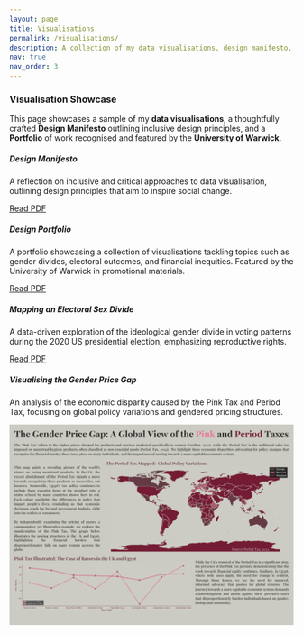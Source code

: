 ```yaml
---
layout: page
title: Visualisations
permalink: /visualisations/
description: A collection of my data visualisations, design manifesto, and portfolio featured by the University of Warwick for promotional materials.
nav: true
nav_order: 3
---
```


<div class="projects">

### Visualisation Showcase

This page showcases a sample of my **data visualisations**, a thoughtfully crafted **Design Manifesto** outlining inclusive design principles, and a **Portfolio** of work recognised and featured by the **University of Warwick**.

<div class="row row-cols-1 row-cols-md-3">
  <div class="col mb-4">
    <div class="card">
      <div class="card-body">
        <h5 class="card-title">Design Manifesto</h5>
        <p class="card-text">
          A reflection on inclusive and critical approaches to data visualisation, 
          outlining design principles that aim to inspire social change.
        </p>
        <a href="../assets/visualisations/Design_manifesto.pdf" class="btn btn-primary">Read PDF</a>
      </div>
    </div>
  </div>

  <div class="col mb-4">
    <div class="card">
      <div class="card-body">
        <h5 class="card-title">Design Portfolio</h5>
        <p class="card-text">
          A portfolio showcasing a collection of visualisations tackling topics such 
          as gender divides, electoral outcomes, and financial inequities. 
          Featured by the University of Warwick in promotional materials.
        </p>
        <a href="../assets/visualisations/Design_Portfolio.pdf" class="btn btn-primary">Read PDF</a>
      </div>
    </div>
  </div>

  <div class="col mb-4">
    <div class="card">
      <div class="card-body">
        <h5 class="card-title">Mapping an Electoral Sex Divide</h5>
        <p class="card-text">
          A data-driven exploration of the ideological gender divide in voting patterns 
          during the 2020 US presidential election, emphasizing reproductive rights.
        </p>
        <a href="../assets/visualisations/Mapping%20An%20Electoral%20Sex%20Divide.pdf" class="btn btn-primary">Read PDF</a>
      </div>
    </div>
  </div>

  <div class="col mb-4">
    <div class="card">
      <div class="card-body">
        <h5 class="card-title">Visualising the Gender Price Gap</h5>
        <p class="card-text">
          An analysis of the economic disparity caused by the Pink Tax and Period Tax, 
          focusing on global policy variations and gendered pricing structures.
        </p>
        <img src="../assets/visualisations/Visualising%20the%20Gender%20Price%20Gap.png" class="img-fluid" alt="Visualising the Gender Price Gap">
      </div>
    </div>
  </div>
</div>

</div>
